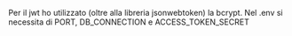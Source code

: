 Per il jwt ho utilizzato (oltre alla libreria jsonwebtoken) la bcrypt.
Nel .env si necessita di PORT, DB_CONNECTION e ACCESS_TOKEN_SECRET
